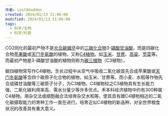 ```yaml
---
作者: LostAbaddon
created: 2024/01/13 21:06:00
modified: 2024/01/13 21:06:00
tags:
  - 科学/生物
  - 科学/科普
---
```


CO2同化的最初产物不是[光合碳循环](https://baike.baidu.com/item/%E5%85%89%E5%90%88%E7%A2%B3%E5%BE%AA%E7%8E%AF/0?fromModule=lemma_inlink)中的[三碳化合物](https://baike.baidu.com/item/%E4%B8%89%E7%A2%B3%E5%8C%96%E5%90%88%E7%89%A9/5603829?fromModule=lemma_inlink)3-[磷酸甘油酸](https://baike.baidu.com/item/%E7%A3%B7%E9%85%B8%E7%94%98%E6%B2%B9%E9%85%B8/12712845?fromModule=lemma_inlink)，而是四碳化合物[苹果酸](https://baike.baidu.com/item/%E8%8B%B9%E6%9E%9C%E9%85%B8/1439289?fromModule=lemma_inlink)或[天门冬氨酸](https://baike.baidu.com/item/%E5%A4%A9%E9%97%A8%E5%86%AC%E6%B0%A8%E9%85%B8/6259331?fromModule=lemma_inlink)的植物。又称[C4植物](https://baike.baidu.com/item/C4%E6%A4%8D%E7%89%A9/6271096?fromModule=lemma_inlink)。如[玉米](https://baike.baidu.com/item/%E7%8E%89%E7%B1%B3/18401?fromModule=lemma_inlink)、[甘蔗](https://baike.baidu.com/item/%E7%94%98%E8%94%97/1074?fromModule=lemma_inlink)、[高粱](https://baike.baidu.com/item/%E9%AB%98%E7%B2%B1/2862?fromModule=lemma_inlink)、[苋菜](https://baike.baidu.com/item/%E8%8B%8B%E8%8F%9C/225102?fromModule=lemma_inlink)等。而最初产物是3-磷酸甘油酸的植物则称为[碳三植物](https://baike.baidu.com/item/%E7%A2%B3%E4%B8%89%E6%A4%8D%E7%89%A9/8303223?fromModule=lemma_inlink)（C3植物）。

碳四植物常写作C4植物。生长过程中从空气中吸收二氧化碳首先合成苹果酸或[天门冬氨酸](https://baike.baidu.com/item/%E5%A4%A9%E9%97%A8%E5%86%AC%E6%B0%A8%E9%85%B8/6259331?fromModule=lemma_inlink)等含四个碳原子化合物的植物，如玉米、甘蔗等。而小麦、水稻等作物先合成磷甘油酸等三碳原子分子，为C3植物。C4植物较之C3植物具有生长能力强、二氧化碳利用率高、需水分量少等许多优点。禾本科经济植物中约有300种属C4植物。用杂交法或细胞融合法培育杂交水稻等，使其具有跟C4植物相近的二氧化碳摄取能力的育种工作一直在进行。培育近似C4植物的新品种，对全世界粮食状况的改善具有重大意义。